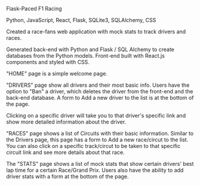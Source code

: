 Flask-Paced F1 Racing

Python, JavaScript, React, Flask, SQLite3, SQLAlchemy, CSS

Created a race-fans web application with mock stats to track drivers and races.

Generated back-end with Python and Flask / SQL Alchemy to create databases from the Python models. Front-end built with React.js components and styled with CSS.

"HOME" page is a simple welcome page.

"DRIVERS" page show all drivers and their most basic info. Users have the option to "Ban" a driver, which deletes the driver from the front-end and the back-end database. A form to Add a new driver to the list is at the bottom of the page.

Clicking on a specific driver will take you to that driver's specific link and show more detailed information about the driver.

"RACES" page shows a list of Circuits with their basic information. Similar to the Drivers page, this page has a form to Add a new race/circut to the list. You can also click on a specific track/circut to be taken to that specific circuit link and see more details about that race.

The "STATS" page shows a list of mock stats that show certain drivers' best lap time for a certain Race/Grand Prix. Users also have the ability to add driver stats with a form at the bottom of the page.



